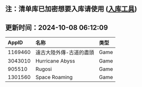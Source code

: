 ## 注：清单库已加密想要入库请使用 ([入库工具](https://github.com/BlankTMing/ManifestAutoUpdate/releases))

## 更新时间：2024-10-08 06:12:09
| AppID | 名称 | 类型  |
| :-------------------- | :----------------------------- | :----------- |
| 1169460 | 遠古大陸外傳-古道的盡頭| Game |
| 3043010 | Hurricane Abyss| Game |
| 905510 | Rugosi| Game |
| 1301560 | Space Roaming| Game |
